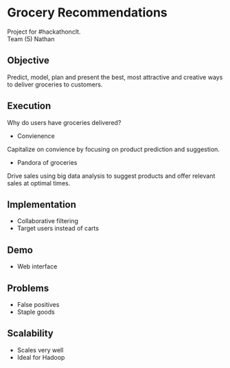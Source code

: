 # Grocery Recommendations
Project for #hackathonclt.  
Team (5) Nathan

## Objective
Predict, model, plan and present the best, most attractive and creative ways to deliver groceries to customers.

## Execution
Why do users have groceries delivered?  
- Convienence  

Capitalize on convience by focusing on product prediction and suggestion.  
- Pandora of groceries  

Drive sales using big data analysis to suggest products and offer relevant sales at optimal times.  

## Implementation
- Collaborative filtering  
- Target users instead of carts  

## Demo
- Web interface

## Problems
- False positives  
- Staple goods  

## Scalability
- Scales very well  
- Ideal for Hadoop  

